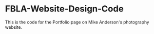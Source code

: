 # FBLA-Website-Design-Code
This is the code for the Portfolio page on Mike Anderson's photography website.
